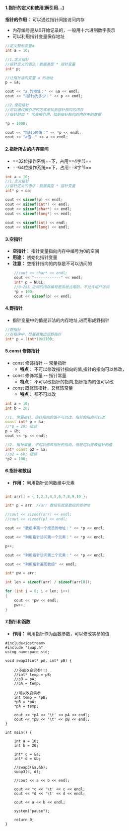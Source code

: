 <!--
 * @Author: 15868707168@163.com 15868707168@163.com
 * @Date: 2023-03-20 11:08:35
 * @LastEditors: 15868707168@163.com 15868707168@163.com
 * @LastEditTime: 2023-04-03 10:26:34
 * @FilePath: \CplusplusLesson\7.指针.md
 * @Description: 这是默认设置,请设置`customMade`, 打开koroFileHeader查看配置 进行设置: https://github.com/OBKoro1/koro1FileHeader/wiki/%E9%85%8D%E7%BD%AE
-->
#### 1.指针的定义和使用[解引用...]
**指针的作用：** 可以通过指针间接访问内存
+ 内存编号是从0开始记录的，一般用十六进制数字表示
+ 可以利用指针变量保存地址

``` C++
//定义整形变量a
int a = 10;

//1.定义指针
//指针定义的语法：数据类型 * 指针变量
int* p;

//让指针指向变量 a 的地址
p = &a;

cout << "a 的地址：" << &a << endl;
cout << "指针p为多少：" << p << endl;

//2.使用指针
//可以通过解引用的方式来找到指针指向的内存
//指针前加 * 代表解引用，找到指针指向的内存中的数据

*p = 1000;

cout << "指针p的值：" << *p << endl;
cout << "a值：" << a << endl;
```

#### 2.指针所占的内存空间
+ ==32位操作系统==下，占用==4字节==
+ ==64位操作系统==下，占用==8字节==

```C++
int a = 10;
//1.定义指针
//指针定义的语法：数据类型 * 指针变量
int* p = &a;

cout << sizeof(p) << endl;
cout << sizeof(int*) << endl;
cout << sizeof(char*) << endl;
cout << sizeof(long*) << endl;

cout << sizeof(int) << endl;
cout << sizeof(long) << endl;
```

#### 3.空指针
+ **空指针：** 指针变量指向内存中编号为0的空间
+ **用途：** 初始化指针变量
+ **注意：** 空指针指向的内存是不可以访问的
```C++
	//cout << char* << endl;
	cout << "------------" << endl;
	int* p = NULL;
	//0~255 之间的内存编号是系统占用的，不允许用户访问
	*p = 100;
	cout << sizeof(p) << endl;
```

#### 4.野指针
+ 指针变量中的值是非法的内存地址,进而形成野指针
``` C++
//野指针
//在程序中，尽量避免出现野指针
int* p = (int*)0x1100;
```

#### 5.const 修饰指针
+ const 修饰指针 -- 常量指针 
    + **特点：** 不可以修改指针指向的值,指针的指向可以修改，
+ const 修饰常量 -- 指针常量 
    + **特点：** 不可以改指针的指向,指针指向的值可以改
+ const 既修饰指针，又修饰常量
    + **特点：** 都不可以改
```C++
int a = 10;
int b = 20;

//1. 常量指针，指针指向的值不可以改，指针的指向可以改
const int* p = &a;
//*p = 20; 错误
p = &b;
cout << *p << endl;

//2. 指针常量，不可以修改指针的指向，但是可以修改指针的值
int* const p2 = &a;
//p2 = &b; 错误
*p2 = 100;
```

#### 6.指针和数组
+ **作用：** 利用指针访问数组中元素
```C++

int arr[] = { 1,2,3,4,5,6,7,8,9,10 };

int* p = arr; //arr 数组名就是数组的首地址

//cout << sizeof(arr) << endl;
//cout << sizeof(p) << endl;

cout << "数组中第一个成员的地址：" << *p << endl;

cout << "利用指针访问第一个元素：" << *p << endl;

p++;

cout << "利用指针访问第二个元素：" << *p << endl;

cout << "利用指针遍历数组" << endl;

int* pw = arr;

int len = sizeof(arr) / sizeof(arr[0]);

for (int i = 0; i < len; i++)
{
	cout << *pw << endl;
	pw++;
}

```

#### 7.指针和函数
+ **作用：** 利用指针作为函数参数，可以修改实参的值

```
#include<iostream>
#include "swap.h"
using namespace std;

void swap3(int* pA, int* pB) {

	//不能改变实参!!!
	//int* temp = pB;
	//pB = pA;
	//pA = temp;

	//可以改变实参
	int temp = *pB;
	*pB = *pA;
	*pA = temp;

	cout << *pA << '\t' << pA << endl;
	cout << *pB << '\t' << pB << endl;
}

int main() {

	int a = 10;
	int b = 20;

	int* c = &a;
	int* d = &b;

	//swap3(&a,&b);
	swap3(c, d);

	//cout << a << b << endl;

	cout << *c << '\t' << c << endl;
	cout << *d << '\t' << d << endl;

	cout << a << b << endl;

	system("pause");

	return 0;
}

```